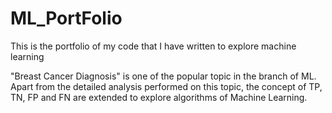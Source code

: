# ML_PortFolio
This is the portfolio of my code that I have written to explore machine learning

"Breast Cancer Diagnosis" is one of the popular topic in the branch of ML.
Apart from the detailed analysis performed on this topic, the concept of TP, TN, FP and FN are extended to explore algorithms of Machine Learning.
